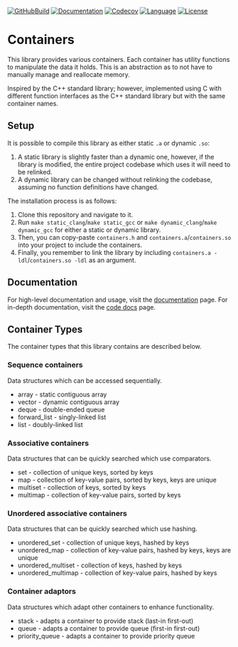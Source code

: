 [![GitHubBuild](https://github.com/bkthomps/Containers/workflows/build/badge.svg)](https://github.com/bkthomps/Containers)
[![Documentation](https://codedocs.xyz/bkthomps/Containers.svg)](https://codedocs.xyz/bkthomps/Containers/)
[![Codecov](https://codecov.io/gh/bkthomps/Containers/branch/master/graph/badge.svg)](https://codecov.io/gh/bkthomps/Containers)
[![Language](https://img.shields.io/badge/language-C89+-orange.svg)](https://en.wikipedia.org/wiki/C_(programming_language))
[![License](https://img.shields.io/badge/license-MIT-blue.svg)](https://github.com/bkthomps/Containers/blob/master/LICENSE)

# Containers
This library provides various containers. Each container has utility functions
to manipulate the data it holds. This is an abstraction as to not have to
manually manage and reallocate memory.

Inspired by the C++ standard library; however, implemented using C with
different function interfaces as the C++ standard library but with the same
container names.

## Setup
It is possible to compile this library as either static `.a` or dynamic `.so`:
1. A static library is slightly faster than a dynamic one, however, if the
library is modified, the entire project codebase which uses it will need to be
relinked.
2. A dynamic library can be changed without relinking the codebase, assuming
no function definitions have changed.

The installation process is as follows:
1. Clone this repository and navigate to it.
2. Run `make static_clang`/`make static_gcc` or
`make dynamic_clang`/`make dynamic_gcc` for either a static or dynamic library.
3. Then, you can copy-paste `containers.h` and `containers.a`/`containers.so`
into your project to include the containers.
4. Finally, you remember to link the library by including
`containers.a -ldl`/`containers.so -ldl` as an argument.

## Documentation
For high-level documentation and usage, visit the
[documentation](documentation.md) page. For in-depth documentation, visit the
[code docs](https://codedocs.xyz/bkthomps/Containers/) page.

## Container Types
The container types that this library contains are described below.

### Sequence containers
Data structures which can be accessed sequentially.
* array - static contiguous array
* vector - dynamic contiguous array
* deque - double-ended queue
* forward_list - singly-linked list
* list - doubly-linked list

### Associative containers
Data structures that can be quickly searched which use comparators.
* set - collection of unique keys, sorted by keys
* map - collection of key-value pairs, sorted by keys, keys are unique
* multiset - collection of keys, sorted by keys
* multimap - collection of key-value pairs, sorted by keys

### Unordered associative containers
Data structures that can be quickly searched which use hashing.
* unordered_set - collection of unique keys, hashed by keys
* unordered_map - collection of key-value pairs, hashed by keys, keys are unique
* unordered_multiset - collection of keys, hashed by keys
* unordered_multimap - collection of key-value pairs, hashed by keys

### Container adaptors
Data structures which adapt other containers to enhance functionality.
* stack - adapts a container to provide stack (last-in first-out)
* queue - adapts a container to provide queue (first-in first-out)
* priority_queue - adapts a container to provide priority queue
